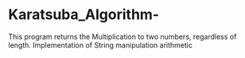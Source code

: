 # Karatsuba_Algorithm-
This program returns the Multiplication to two numbers, regardless of length. Implementation of String manipulation arithmetic
